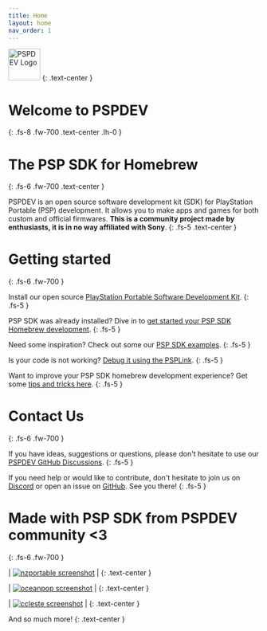 ```yaml
---
title: Home
layout: home
nav_order: 1
---
```


<img src="/images/pspdev.ico" width="64px" alt="PSPDEV Logo" />
{: .text-center }

# Welcome to PSPDEV
{: .fs-8 .fw-700 .text-center .lh-0 }

# The PSP SDK for Homebrew
{: .fs-6 .fw-700 .text-center }

PSPDEV is an open source software development kit (SDK) for PlayStation Portable (PSP) development. It allows you to make apps and games for both custom and official firmwares. **This is a community project made by enthusiasts, it is in no way affiliated with Sony**.
{: .fs-5 .text-center }

# Getting started
{: .fs-6 .fw-700 }

Install our open source [PlayStation Portable Software Development Kit](installation.html).
{: .fs-5 }

PSP SDK was already installed? Dive in to [get started your PSP SDK Homebrew development](how_to_use.html).
{: .fs-5 }

Need some inspiration? Check out some our [PSP SDK examples](basic_programs.html).
{: .fs-5 }

Is your code is not working? [Debug it using the PSPLink](debugging.html).
{: .fs-5 }

Want to improve your PSP SDK homebrew development experience? Get some [tips and tricks here](tips_tricks.html).
{: .fs-5 }

# Contact Us
{: .fs-6 .fw-700 }

If you have ideas, suggestions or questions, please don't hesitate to use our [PSPDEV GitHub Discussions](https://github.com/pspdev/pspdev/discussions).
{: .fs-5 }

If you need help or would like to contribute, don't hesitate to join us on [Discord](https://discord.gg/bePrj9W) or open an issue on [GitHub](https://github.com/pspdev/pspdev/issues). See you there!
{: .fs-5 }

# Made with PSP SDK from PSPDEV community <3
{: .fs-6 .fw-700 }

| [![nzportable screenshot](images/nzp.png)](https://github.com/nzp-team/nzportable) |
{: .text-center }

| [![oceanpop screenshot](images/oceanpop.png)](https://github.com/sharkwouter/oceanpop) |
{: .text-center }

| [![ccleste screenshot](images/ccleste.png)](https://github.com/fjtrujy/ccleste/tree/psp-fixes) |
{: .text-center }

And so much more!
{: .text-center }
